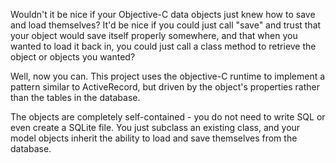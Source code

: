 Wouldn't it be nice if your Objective-C data objects just knew how to save and load themselves? It'd be nice if you could just call "save" and trust that your object would save itself properly somewhere, and that when you wanted to load it back in, you could just call a class method to retrieve the object or objects you wanted?

Well, now you can. This project uses the objective-C runtime to implement a pattern similar to ActiveRecord, but driven by the object's properties rather than the tables in the database.

The objects are completely self-contained - you do not need to write SQL or even create a SQLite file. You just subclass an existing class, and your model objects inherit the ability to load and save themselves from the database.